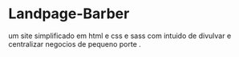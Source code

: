 # Landpage-Barber
um site simplificado em html e css e sass com intuido de divulvar e centralizar negocios de pequeno porte .
